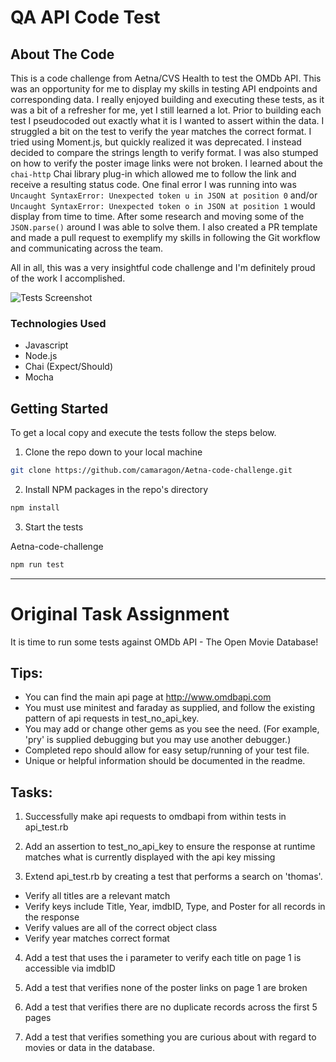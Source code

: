 # QA API Code Test

## About The Code

This is a code challenge from Aetna/CVS Health to test the OMDb API. This was an opportunity for me to display my skills in testing API endpoints and corresponding data. I really enjoyed building and executing these tests, as it was a bit of a refresher for me, yet I still learned a lot. Prior to building each test I pseudocoded out exactly what it is I wanted to assert within the data. I struggled a bit on the test to verify the year matches the correct format. I tried using Moment.js, but quickly realized it was deprecated. I instead decided to compare the strings length to verify format. I was also stumped on how to verify the poster image links were not broken. I learned about the `chai-http` Chai library plug-in which allowed me to follow the link and receive a resulting status code. One final error I was running into was `Uncaught SyntaxError: Unexpected token u in JSON at position 0` and/or `Uncaught SyntaxError: Unexpected token o in JSON at position 1` would display from time to time. After some research and moving some of the `JSON.parse()` around I was able to solve them. I also created a PR template and made a pull request to exemplify my skills in following the Git workflow and communicating across the team.

All in all, this was a very insightful code challenge and I'm definitely proud of the work I accomplished.

![Tests Screenshot](https://user-images.githubusercontent.com/69489633/119179357-0c24d580-ba2c-11eb-817f-d71c70cac64e.png)

### Technologies Used

* Javascript
* Node.js
* Chai (Expect/Should)
* Mocha

## Getting Started

To get a local copy and execute the tests follow the steps below.

1. Clone the repo down to your local machine
```sh
git clone https://github.com/camaragon/Aetna-code-challenge.git
```

2. Install NPM packages in the repo's directory
```sh
npm install
```
3. Start the tests

Aetna-code-challenge
```sh
npm run test
```
---

# Original Task Assignment

It is time to run some tests against OMDb API - The Open Movie Database!

## Tips:

- You can find the main api page at http://www.omdbapi.com
- You must use minitest and faraday as supplied, and follow the existing pattern of api requests in test_no_api_key.
- You may add or change other gems as you see the need. (For example, 'pry' is supplied debugging but you may use another debugger.)
- Completed repo should allow for easy setup/running of your test file.
- Unique or helpful information should be documented in the readme.

## Tasks:

1. Successfully make api requests to omdbapi from within tests in api_test.rb

2. Add an assertion to test_no_api_key to ensure the response at runtime matches what is currently displayed with the api key missing

3. Extend api_test.rb by creating a test that performs a search on 'thomas'.

  - Verify all titles are a relevant match
  - Verify keys include Title, Year, imdbID, Type, and Poster for all records in the response
  - Verify values are all of the correct object class
  - Verify year matches correct format

4. Add a test that uses the i parameter to verify each title on page 1 is accessible via imdbID

5. Add a test that verifies none of the poster links on page 1 are broken

6. Add a test that verifies there are no duplicate records across the first 5 pages

7. Add a test that verifies something you are curious about with regard to movies or data in the database.
